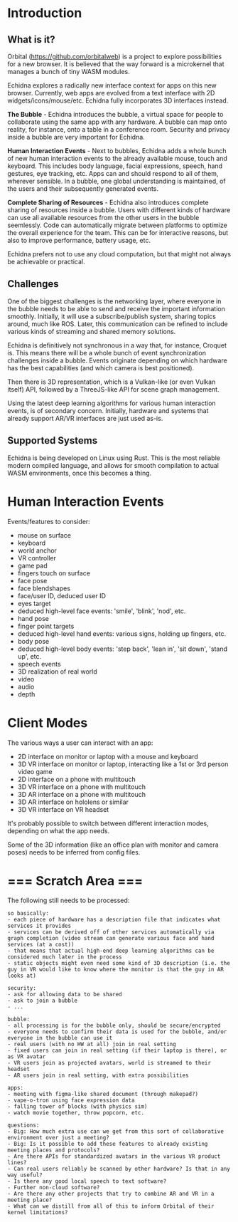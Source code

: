 # Introduction

## What is it?

Orbital (https://github.com/orbitalweb) is a project to explore possibilities for a new browser. It is believed that the way forward is a microkernel that manages a bunch of tiny WASM modules.

Echidna explores a radically new interface context for apps on this new browser. Currently, web apps are evolved from a text interface with 2D widgets/icons/mouse/etc. Echidna fully incorporates 3D interfaces instead.

**The Bubble** - Echidna introduces the bubble, a virtual space for people to collaborate using the same app with any hardware. A bubble can map onto reality, for instance, onto a table in a conference room. Security and privacy inside a bubble are very important for Echidna.

**Human Interaction Events** - Next to bubbles, Echidna adds a whole bunch of new human interaction events to the already available mouse, touch and keyboard. This includes body language, facial expressions, speech, hand gestures, eye tracking, etc. Apps can and should respond to all of them, wherever sensible. In a bubble, one global understanding is maintained, of the users and their subsequently generated events.

**Complete Sharing of Resources** - Echidna also introduces complete sharing of resources inside a bubble. Users with different kinds of hardware can use all available resources from the other users in the bubble seemlessly. Code can automatically migrate between platforms to optimize the overall experience for the team. This can be for interactive reasons, but also to improve performance, battery usage, etc.

Echidna prefers not to use any cloud computation, but that might not always be achievable or practical.

## Challenges

One of the biggest challenges is the networking layer, where everyone in the bubble needs to be able to send and receive the important information smoothly. Initially, it will use a subscribe/publish system, sharing topics around, much like ROS. Later, this communication can be refined to include various kinds of streaming and shared memory solutions.

Echidna is definitively not synchronous in a way that, for instance, Croquet is. This means there will be a whole bunch of event synchronization challenges inside a bubble. Events originate depending on which hardware has the best capabilities (and which camera is best positioned).

Then there is 3D representation, which is a Vulkan-like (or even Vulkan itself) API, followed by a ThreeJS-like API for scene graph management.

Using the latest deep learning algorithms for various human interaction events, is of secondary concern. Initially, hardware and systems that already support AR/VR interfaces are just used as-is.

## Supported Systems

Echidna is being developed on Linux using Rust. This is the most reliable modern compiled language, and allows for smooth compilation to actual WASM environments, once this becomes a thing.

# Human Interaction Events

Events/features to consider:

- mouse on surface
- keyboard
- world anchor
- VR controller
- game pad
- fingers touch on surface
- face pose
- face blendshapes
- face/user ID, deduced user ID
- eyes target
- deduced high-level face events: 'smile', 'blink', 'nod', etc.
- hand pose
- finger point targets
- deduced high-level hand events: various signs, holding up fingers, etc.
- body pose
- deduced high-level body events: 'step back', 'lean in', 'sit down', 'stand up', etc.
- speech events
- 3D realization of real world
- video
- audio
- depth

# Client Modes

The various ways a user can interact with an app:

- 2D interface on monitor or laptop with a mouse and keyboard
- 3D VR interface on monitor or laptop, interacting like a 1st or 3rd person video game
- 2D interface on a phone with multitouch
- 3D VR interface on a phone with multitouch
- 3D AR interface on a phone with multitouch
- 3D AR interface on hololens or similar
- 3D VR interface on VR headset

It's probably possible to switch between different interaction modes, depending on what the app needs.

Some of the 3D information (like an office plan with monitor and camera poses) needs to be inferred from config files.

# === Scratch Area ===

The following still needs to be processed:

```
so basically:
- each piece of hardware has a description file that indicates what services it provides
- services can be derived off of other services automatically via graph completion (video stream can generate various face and hand services (at a cost))
- that means that actual high-end deep learning algorithms can be considered much later in the process
- static objects might even need some kind of 3D description (i.e. the guy in VR would like to know where the monitor is that the guy in AR looks at)

security:
- ask for allowing data to be shared
- ask to join a bubble
- ...

bubble:
- all processing is for the bubble only, should be secure/encrypted
- everyone needs to confirm their data is used for the bubble, and/or everyone in the bubble can use it
- real users (with no HW at all) join in real setting
- fixed users can join in real setting (if their laptop is there), or as VR avatar
- VR users join as projected avatars, world is streamed to their headset
- AR users join in real setting, with extra possibilities

apps:
- meeting with figma-like shared document (through makepad?)
- vape-o-tron using face expression data
- falling tower of blocks (with physics sim)
- watch movie together, throw popcorn, etc.

questions:
- Big: How much extra use can we get from this sort of collaborative environment over just a meeting?
- Big: Is it possible to add these features to already existing meeting places and protocols?
- Are there APIs for standardized avatars in the various VR product lines?
- Can real users reliably be scanned by other hardware? Is that in any way useful?
- Is there any good local speech to text software?
- Further non-cloud software?
- Are there any other projects that try to combine AR and VR in a meeting place?
- What can we distill from all of this to inform Orbital of their kernel limitations?
```